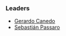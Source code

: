 ### Leaders
* [Gerardo Canedo](mailto:gerardo.canedo@owasp.org)
* [Sebastián Passaro](mailto:sebastian.passaro@owasp.org)


